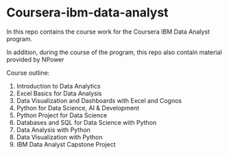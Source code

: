 # Coursera-ibm-data-analyst

In this repo contains the course work for the Coursera IBM Data Analyst program. 

In addition, during the course of the program, this repo also contain material provided by NPower

Course outline:
1. Introduction to Data Analytics
2. Excel Basics for Data Analysis
3. Data Visualization and Dashboards with Excel and Cognos
4. Python for Data Science, AI & Development
5. Python Project for Data Science
6. Databases and SQL for Data Science with Python
7. Data Analysis with Python
8. Data Visualization with Python
9. IBM Data Analyst Capstone Project
